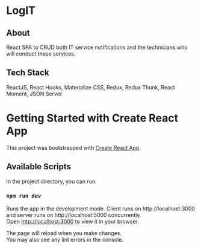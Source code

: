 # LogIT

## About
React SPA to CRUD both IT service notifications and the technicians who will conduct these services.

## Tech Stack
ReactJS, React Hooks, Materialize CSS, Redux, Redux Thunk, React Moment, JSON Server

# Getting Started with Create React App

This project was bootstrapped with [Create React App](https://github.com/facebook/create-react-app). 

## Available Scripts

In the project directory, you can run:

### `npm run dev`

Runs the app in the development mode. Client runs on http://localhost:3000 and server runs on http://localhost:5000 concurrently. \
Open [http://localhost:3000](http://localhost:3000) to view it in your browser.

The page will reload when you make changes.\
You may also see any lint errors in the console.
